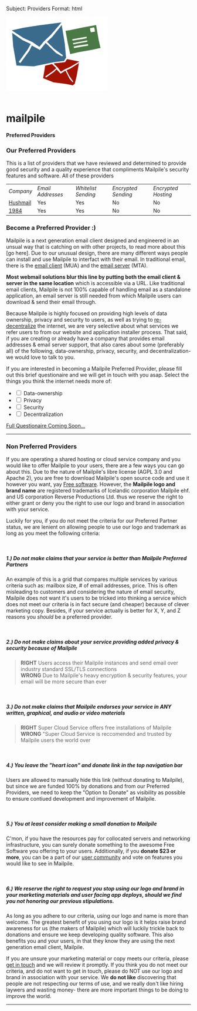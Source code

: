 Subject: Providers
Format: html

<div class="row add-bottom">
  <div class="col-6 text-center">
    <img src="/img/logo-275x200.png">
  </div>
  <div class="col-10 text-center">
    <br>
    <h1><strong>mail</strong>pile</h1>
    <h4>Preferred Providers</h4>
  </div>
</div>

<h3>Our Preferred Providers</h3>

<p>This is a list of providers that we have reviewed and determined to provide good security and a quality experience that compliments Mailpile's security features and software. All of these providers</p>

<table class="full-width-table rounded add-bottom">
  <tr>
    <td><em>Company</em></td>
    <td><em>Email Addresses</em></td>
    <td><em>Whitelist Sending</em></td>
    <td><em>Encrypted Sending</em></td>
    <td><em>Encrypted Hosting</em></td>
  </tr>
  <tr>
    <td><a href="https://www.hushmail.com/">Hushmail</a></td>
    <td>Yes</td>
    <td>Yes</td>
    <td>No</td>
    <td>No</td>
  </tr>
  <tr>
    <td><a href="https://www.1984.is">1984</a></td>
    <td>Yes</td>
    <td>Yes</td>
    <td>No</td>
    <td>No</td>
  </tr>
</table>

<h3>Become a Preferred Provider :)</h3>

<p>Mailpile is a next generation email client designed and engineered in an unsual way that is catching on with other projects, to read more about this [go here]. Due to our unusual design, there are many different ways people can install and use Mailpile to interfact with their email. In traditional email, there is the <a href="https://en.wikipedia.org/wiki/Mail_user_agent" target="_blank">email client</a> (MUA) and the <a href="https://en.wikipedia.org/wiki/List_of_mail_servers" target="_blank">email server</a> (MTA).</p>

<p><strong>Most webmail solutions blur this line by putting both the email client & server in the same location</strong> which is accessible via a URL. Like traditional email clients, Mailpile is not 100% capable of handling email as a standalone application, an email server is still needed from which Mailpile users can download & send their email through.</p>

<p>Because Mailpile is highly focused on providing high levels of data ownership, privacy and security to users, as well as trying to <a href="http://redecentralize.org/about/" target="_blank">re-decentralize</a> the internet, we are very selective about what services we refer users to from our website and application installer process. That said, if you are creating or already have a company that provides email addresses & email server support, that also cares about some (preferably all) of the following, data-ownership, privacy, security, and decentralization- we would love to talk to you.</p>

<p>If you are interested in becoming a Mailpile Preferred Provider, please fill out this brief questionaire and we will get in touch with you asap. Select the things you think the internet needs more of:</p>

<ul>
  <li><label><input type="checkbox" class="provider-meet-our-terms"> Data-ownership</label></li>
  <li><label><input type="checkbox" class="provider-meet-our-terms"> Privacy</label></li>
  <li><label><input type="checkbox" class="provider-meet-our-terms"> Security</label></li>
  <li><label><input type="checkbox" class="provider-meet-our-terms"> Decentralization</label></li>
</ul>

<div class="text-center">
  <a href="#" class="button-primary center">Full Questionaire Coming Soon...</a>
</div>
<hr>


<h3>Non Preferred Providers</h3>

<p>If you are operating a shared hosting or cloud service company and you would like to offer Mailpile to your users, there are a few ways you can go about this. Due to the nature of Mailpile's libre license (AGPL 3.0 and Apache 2), you are free to download Mailpile's open source code and use it however you want, yay <a href="http://en.wikipedia.org/wiki/Free_software" target="_blank">Free software</a>. However, the <strong>Mailpile logo and brand name</strong> are registered trademarks of Icelandic corporation Mailpile ehf. and US corporation Reverse Productions Ltd. thus we reserve the right to either grant or deny you the right to use our logo and brand in association with your service.</p>

<p>Luckily for you, if you do not meet the criteria for our Preferred Partner status, we are lenient on allowing people to use our logo and trademark as long as you meet the following criteria:</p>
<br class="add-bottom">

<h5>1.) Do <strong>not</strong> make claims that your service is better than Mailpile Preferred Partners</h5>
<p>An example of this is a grid that compares multiple services by various criteria such as: mailbox size, # of email addresses, price. This is often misleading to customers and considering the nature of email security, Mailpile does not want it's users to be tricked into thinking a service which does not meet our criteria is in fact secure (and cheaper) because of clever marketing copy. Besides, if your service actually is better for X, Y, and Z reasons you <em>should</em> be a preferred provider.</p>
<br class="add-bottom">

<h5>2.) Do <strong>not</strong> make claims about your service providing added privacy & security because of Mailpile</h5>
<blockquote><strong class="color-green">RIGHT</strong> Users access their Mailpile instances and send email over industry standard SSL/TLS connections<br>
<strong class="color-red">WRONG</strong> Due to Mailpile's heavy encryption & security features, your email will be more secure than ever</blockquote>
<br class="add-bottom">

<h5>3.) Do <strong>not</strong> make claims that Mailpile endorses your service in ANY written, graphical, and audio or video materials</h5>
<blockquote><strong class="color-green">RIGHT</strong> Super Cloud Service offers free installations of Mailpile<br>
<strong class="color-red">WRONG</strong> "Super Cloud Service is reccomended and trusted by Mailpile users the world over</blockquote>
<br class="add-bottom">

<h5>4.) You leave the "<strong>heart icon</strong>" and donate link in the top navigation bar</h5>
<p>Users are allowed to manually hide this link (without donating to Mailpile), but since we are funded 100% by donations and from our Preferred Providers, we need to keep the "Option to Donate" as visibility as possible to ensure contiued development and improvement of Mailpile.</p>
<br class="add-bottom">

<h5>5.) You at least consider making a small donation to Mailpile</h5>
<p>C'mon, if you have the resources pay for collocated servers and networking infrastructure, you can surely donate something to the awesome Free Software you offering to your users. Additionally, if you <strong>donate $23 or more</strong>, you can be a part of our <a href="/#community"> user community</a> and vote on features you would like to see in Mailpile.</p>
<br class="add-bottom">

<h5>6.) We reserve the right to request you stop using our logo and brand in your marketing materials and user facing app deploys, should we find you not honoring our previous stipulations.</h5>

<p>As long as you adhere to our criteria, using our logo and name is more than welcome. The greatest benefit of you using our logo is it helps raise brand awareness for us (the makers of Mailpile) which will luckily trickle back to donations and ensure we keep developing quality software. This also benefits you and your users, in that they know they are using the next generation email client, Mailpile.</p>

<p>If you are unsure your marketing material or copy meets our criteria, please <a href="mailto:team@mailpile.is">get in touch</a> and we will review it promptly. If you think you do not meet our criteria, and do not want to get in touch, please do NOT use our logo and brand in association with your service. We <strong>do not like</strong> discovering that people are not respecting our terms of use, and we really don't like hiring laywers and wasting money- there are more important things to be doing to improve the world.</p>

<hr>